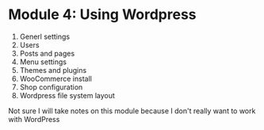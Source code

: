 # Module 4: Using Wordpress

1. Generl settings
2. Users
3. Posts and pages
4. Menu settings
5. Themes and plugins
6. WooCommerce install
7. Shop configuration
8. Wordpress file system layout

Not sure I will take notes on this module because I don't really want to work with WordPress
